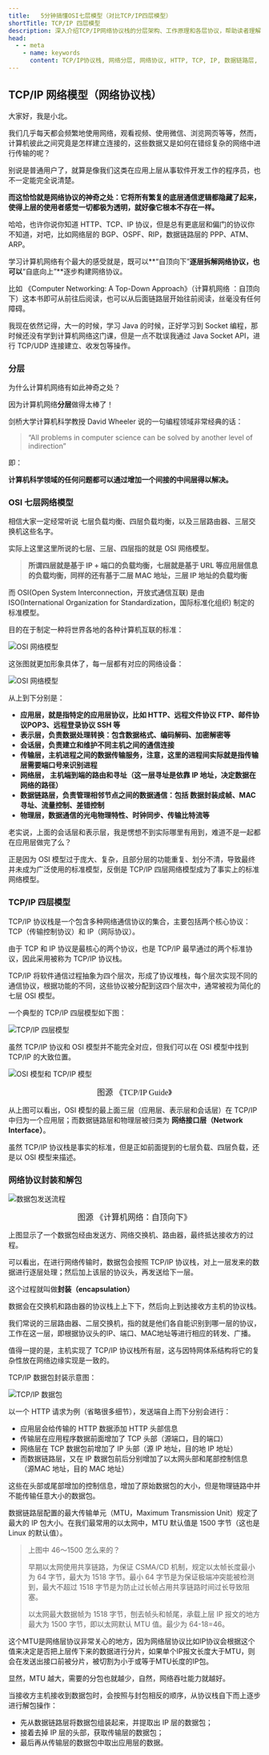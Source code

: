 ```yaml
---
title:   5分钟搞懂OSI七层模型（对比TCP/IP四层模型）
shortTitle: TCP/IP 四层模型
description: 深入介绍TCP/IP网络协议栈的分层架构、工作原理和各层协议，帮助读者理解网络通信的底层机制和协议设计思想。
head:
  - - meta
    - name: keywords
      content: TCP/IP协议栈, 网络分层, 网络协议, HTTP, TCP, IP, 数据链路层, 网络层, 传输层, 应用层
---
```



## TCP/IP 网络模型（网络协议栈）

大家好，我是小北。

我们几乎每天都会频繁地使用网络，观看视频、使用微信、浏览网页等等，然而，计算机彼此之间究竟是怎样建立连接的，这些数据又是如何在错综复杂的网络中进行传输的呢？



别说是普通用户了，就算是像我们这类在应用上层从事软件开发工作的程序员，也不一定能完全说清楚。



**而这恰恰就是网络协议的神奇之处：它将所有繁复的底层通信逻辑都隐藏了起来，使得上层的使用者感觉一切都极为透明，就好像它根本不存在一样。**



哈哈，也许你说你知道 HTTP、TCP、IP 协议，但是总有更底层和偏门的协议你不知道，对吧，比如网络层的 BGP、OSPF、RIP，数据链路层的 PPP、ATM、ARP。



学习计算机网络有个最大的感受就是，既可以**“自顶向下”**逐层拆解网络协议，也可以**“自底向上”**逐步构建网络协议。



比如  《Computer Networking: A Top-Down Approach》（计算机网络 ：自顶向下）这本书即可从前往后阅读，也可以从后面链路层开始往前阅读，丝毫没有任何障碍。



我现在依然记得，大一的时候，学习 Java 的时候，正好学习到 Socket 编程，那时候还没有学到计算机网络这门课，但是一点不耽误我通过 Java Socket API，进行 TCP/UDP 连接建立、收发包等操作。



### 分层

为什么计算机网络有如此神奇之处？



因为计算机网络**分层**做得太棒了！



剑桥大学计算机科学教授 David Wheeler 说的一句编程领域非常经典的话：

> “All problems in computer science can be solved by another level of indirection”

即：

**计算机科学领域的任何问题都可以通过增加一个间接的中间层得以解决。**



###  OSI 七层网络模型

相信大家一定经常听说 七层负载均衡、四层负载均衡，以及三层路由器、三层交换机这些名字。



实际上这里这里所说的七层、三层、四层指的就是 OSI 网络模型。



> **所谓四层就是基于 IP + 端口的负载均衡，七层就是基于 URL 等应用层信息的负载均衡，同样的还有基于二层 MAC 地址，三层 IP 地址的负载均衡**



而 OSI(Open System Interconnection，开放式通信互联) 是由 ISO(International Organization for Standardization，国际标准化组织) 制定的标准模型。

目的在于制定一种将世界各地的各种计算机互联的标准：

![OSI 网络模型](https://cdn.how2cs.cn/2024-11-03-013028.gif)



这张图就更加形象具体了，每一层都有对应的网络设备：

![OSI 网络模型](https://cdn.how2cs.cn/2024-11-03-122033.png)

从上到下分别是：

* **应用层，就是指特定的应用层协议，比如 HTTP、远程文件协议 FTP、邮件协议POP3、远程登录协议 SSH 等**
* **表示层，负责数据处理转换：包含数据格式、编码解码、加密解密等**
* **会话层，负责建立和维护不同主机之间的通信连接**
* **传输层，主机进程之间的数据传输服务，注意，这里的进程间实际就是指传输层需要端口号来识别进程**
* **网络层， 主机端到端的路由和寻址（这一层寻址是依靠 IP 地址，决定数据在网络的路径）**
* **数据链路层，负责管理相邻节点之间的数据通信：包括 数据封装成帧、MAC 寻址、流量控制、差错控制**
* **物理层，数据通信的光电物理特性、时钟同步、传输比特流等**



老实说，上面的会话层和表示层，我是愣想不到实际哪里有用到，难道不是一起都在应用层做完了么？



正是因为 OSI 模型过于庞大、复杂，且部分层的功能重复、划分不清，导致最终并未成为广泛使用的标准模型，反倒是 TCP/IP 四层网络模型成为了事实上的标准网络模型。



### TCP/IP 四层模型

TCP/IP 协议栈是一个包含多种网络通信协议的集合，主要包括两个核心协议：TCP（传输控制协议）和 IP（网际协议）。



由于 TCP 和 IP 协议是最核心的两个协议，也是 TCP/IP 最早通过的两个标准协议，因此采用被称为  TCP/IP 协议栈。



TCP/IP 将软件通信过程抽象为四个层次，形成了协议堆栈，每个层次实现不同的通信协议，根据功能的不同，这些协议被分配到这四个层次中，通常被视为简化的七层 OSI 模型。



一个典型的 TCP/IP 四层模型如下图：

![TCP/IP 四层模型](https://cdn.how2cs.cn/2024-11-03-123555.png)



虽然 TCP/IP 协议和 OSI 模型并不能完全对应，但我们可以在 OSI 模型中找到 TCP/IP 的大致位置。

![OSI 模型和 TCP/IP 模型](https://cdn.how2cs.cn/2024-11-03-115300.png)

<center>  <font face="黑体" size=3 >图源 《TCP/IP Guide》</font>
</center>


从上图可以看出，OSI 模型的最上面三层（应用层、表示层和会话层）在 TCP/IP 中归为一个应用层；而数据链路层和物理层被归类为 **网络接口层（Network Interface）**。



虽然 TCP/IP 协议栈是事实的标准，但是正如前面提到的七层负载、四层负载，还是以 OSI 模型来描述。



### 网络协议封装和解包



![数据包发送流程](https://cdn.how2cs.cn/2024-11-03-130601.png)

<center>  <font face="黑体" size=3 >图源 《计算机网络：自顶向下》</font>
</center>

上图显示了一个数据包经由发送方、网络交换机、路由器，最终抵达接收方的过程。



可以看出，在进行网络传输时，数据包会按照 TCP/IP 协议栈，对上一层发来的数据进行逐层处理；然后加上该层的协议头，再发送给下一层。

这个过程就叫做**封装（encapsulation）**

数据会在交换机和路由器的协议栈上上下下，然后向上到达接收方主机的协议栈。

我们常说的三层路由器、二层交换机，指的就是他们各自能识别到哪一层的协议，工作在这一层，即根据协议头的IP、端口、MAC地址等进行相应的转发、广播。

值得一提的是，主机实现了 TCP/IP 协议栈所有层，这与因特网体系结构将它的复杂性放在网络边缘实现是一致的。



TCP/IP 数据包封装示意图：

![TCP/IP 数据包](https://cdn.how2cs.cn/2024-11-03-125929.png)





以一个 HTTP 请求为例（省略很多细节），发送端自上而下分别会进行：

* 应用层会给传输的 HTTP 数据添加 HTTP 头部信息
* 传输层在应用程序数据前面增加了 TCP 头部（源端口，目的端口）
* 网络层在 TCP 数据包前增加了 IP 头部（源 IP 地址，目的地 IP 地址）
* 而数据链路层，又在 IP 数据包前后分别增加了以太网头部和尾部控制信息（源MAC 地址，目的 MAC 地址）

这些在头部或尾部增加的控制信息，增加了原始数据包的大小，但是物理链路中并不能传输任意大小的数据包。



数据链路层配置的最大传输单元（MTU，Maximum Transmission Unit）规定了最大的 IP 包大小。在我们最常用的以太网中，MTU 默认值是 1500 字节（这也是 Linux 的默认值）。

>  上图中 46～1500 怎么来的？
>
>  早期以太网使用共享链路，为保证 CSMA/CD 机制，规定以太帧长度最小为 64 字节，最大为 1518 字节。最小 64 字节是为保证极端冲突能被检测到，最大不超过 1518 字节是为防止过长帧占用共享链路时间过长导致阻塞。
>
>  以太网最大数据帧为 1518 字节，刨去帧头和帧尾，承载上层 IP 报文的地方最大为 1500 字节，即以太网默认 MTU 值。最少为 64-18=46。



这个MTU是网络层协议非常关心的地方，因为网络层协议比如IP协议会根据这个值来决定是否把上层传下来的数据进行分片，如果单个IP报文长度大于MTU，则会在发送出接口前被分片，被切割为小于或等于MTU长度的IP包。

显然，MTU 越大，需要的分包也就越少，自然，网络吞吐能力就越好。



当接收方主机接收到数据包时，会按照与封包相反的顺序，从协议栈自下而上逐步进行解包操作：

* 先从数据链路层将数据包组装起来，并提取出 IP 层的数据包；
* 接着去掉 IP 层的头部，获取传输层的数据包；
* 最后再从传输层的数据包中取出应用层的数据。



